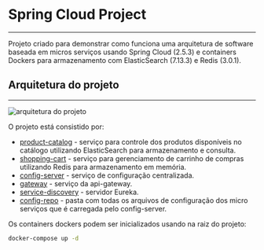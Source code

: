 # Spring Cloud Project

------

Projeto criado para demonstrar como funciona uma arquitetura de software baseada em micros serviços usando Spring Cloud (2.5.3) e containers Dockers para armazenamento com ElasticSearch (7.13.3) e Redis (3.0.1).

## Arquitetura do projeto

------

![arquitetura do projeto]()

O projeto está consistido por:

- [product-catalog](https://github.com/Djeymisson/santander-fullstack-developer/tree/main/spring-cloud/product-catalog) - serviço para controle dos produtos disponíveis no catálogo utilizando ElasticSearch para armazenamento e consulta.
- [shopping-cart](https://github.com/Djeymisson/santander-fullstack-developer/tree/main/spring-cloud/shopping-cart) - serviço para gerenciamento de carrinho de compras utilizando Redis para armazenamento em memória.
- [config-server](https://github.com/Djeymisson/santander-fullstack-developer/tree/main/spring-cloud/config-server) - serviço de configuração centralizada.
- [gateway](https://github.com/Djeymisson/santander-fullstack-developer/tree/main/spring-cloud/gateway) - serviço da api-gateway.
- [service-discovery](https://github.com/Djeymisson/santander-fullstack-developer/tree/main/spring-cloud/service-discovery) - servidor Eureka.
- [config-repo](https://github.com/Djeymisson/santander-fullstack-developer/tree/main/spring-cloud/config-repo) - pasta com todas os arquivos de configuração dos micro serviços que é carregada pelo config-server.

Os containers dockers podem ser inicializados usando na raiz do projeto:

```sh
docker-compose up -d
```
